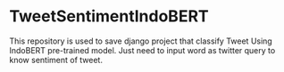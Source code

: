# TweetSentimentIndoBERT
This repository is used to save django project that classify Tweet Using IndoBERT pre-trained model. Just need to input word as twitter query to know sentiment of tweet.
